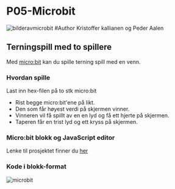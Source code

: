 # P05-Microbit
![bilderavmicrobit](https://github.com/h181192/P05-Microbit/blob/master/posters/microbit_2_1024x1024.jpg?raw=true)
#Author Kristoffer kallianen og Peder Aalen

## Terningspill med to spillere
Med [micro:bit](http://microbit.org/no/) kan du spille terning spill med en venn.

### Hvordan spille
Last inn hex-filen på to stk micro:bit
 - Rist begge micro:bit'ene på likt. 
 - Den som får høyest verdi på skjermen vinner. 
 - Vinneren vil få spillt av en en lyd og få ett hjerte på skjermen.
 - Taperen får en trist lyd og ett kryss på skjermen.

### Micro:bit blokk og JavaScript editor
Lenke til prosjektet finner du [her](https://pxt.microbit.org/32609-31880-04140-71846)

### Kode i blokk-format
![microbit](https://github.com/h181192/P05-Microbit/blob/master/posters/blokkformat.png?raw=true)



